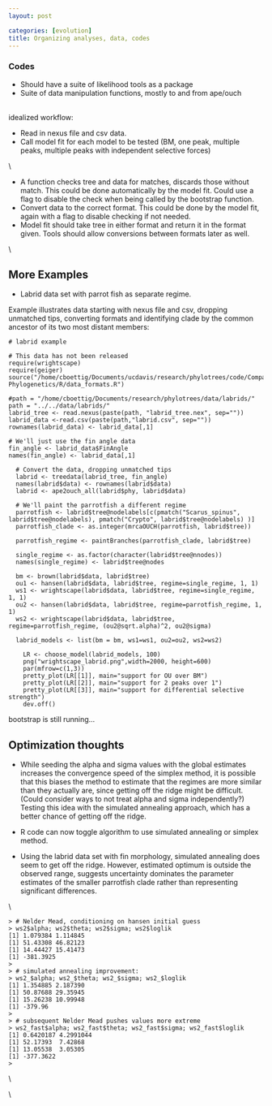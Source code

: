 ```yaml
---
layout: post

categories: [evolution]
title: Organizing analyses, data, codes
---
```







 








### Codes

-   Should have a suite of likelihood tools as a package
-   Suite of data manipulation functions, mostly to and from ape/ouch

\
 idealized workflow:

-   Read in nexus file and csv data.
-   Call model fit for each model to be tested (BM, one peak, multiple
    peaks, multiple peaks with independent selective forces)

\

-   A function checks tree and data for matches, discards those without
    match. This could be done automatically by the model fit. Could use
    a flag to disable the check when being called by the bootstrap
    function.
-   Convert data to the correct format. This could be done by the model
    fit, again with a flag to disable checking if not needed.
-   Model fit should take tree in either format and return it in the
    format given. Tools should allow conversions between formats later
    as well.

\

More Examples
-------------

-   Labrid data set with parrot fish as separate regime.

Example illustrates data starting with nexus file and csv, dropping
unmatched tips, converting formats and identifying clade by the common
ancestor of its two most distant members:

~~~~ {.de1}
# labrid example
 
# This data has not been released
require(wrightscape)
require(geiger)
source("/home/cboettig/Documents/ucdavis/research/phylotrees/code/Comparative-Phylogenetics/R/data_formats.R")
 
#path = "/home/cboettig/Documents/research/phylotrees/data/labrids/"
path = "../../data/labrids/"
labrid_tree <- read.nexus(paste(path, "labrid_tree.nex", sep=""))
labrid_data <-read.csv(paste(path,"labrid.csv", sep=""))
rownames(labrid_data) <- labrid_data[,1]
 
# We'll just use the fin angle data
fin_angle <- labrid_data$FinAngle
names(fin_angle) <- labrid_data[,1]
 
  # Convert the data, dropping unmatched tips
  labrid <- treedata(labrid_tree, fin_angle)
  names(labrid$data) <- rownames(labrid$data)
  labrid <- ape2ouch_all(labrid$phy, labrid$data)
 
  # We'll paint the parrotfish a different regime
  parrotfish <- labrid$tree@nodelabels[c(pmatch("Scarus_spinus", labrid$tree@nodelabels), pmatch("Crypto", labrid$tree@nodelabels) )]
  parrotfish_clade <- as.integer(mrcaOUCH(parrotfish, labrid$tree))
 
  parrotfish_regime <- paintBranches(parrotfish_clade, labrid$tree)
 
  single_regime <- as.factor(character(labrid$tree@nnodes))
  names(single_regime) <- labrid$tree@nodes
 
  bm <- brown(labrid$data, labrid$tree)
  ou1 <- hansen(labrid$data, labrid$tree, regime=single_regime, 1, 1)
  ws1 <- wrightscape(labrid$data, labrid$tree, regime=single_regime, 1, 1)
  ou2 <- hansen(labrid$data, labrid$tree, regime=parrotfish_regime, 1, 1)
  ws2 <- wrightscape(labrid$data, labrid$tree, regime=parrotfish_regime, (ou2@sqrt.alpha)^2, ou2@sigma)
 
  labrid_models <- list(bm = bm, ws1=ws1, ou2=ou2, ws2=ws2)
 
    LR <- choose_model(labrid_models, 100)
    png("wrightscape_labrid.png",width=2000, height=600) 
    par(mfrow=c(1,3))
    pretty_plot(LR[[1]], main="support for OU over BM")
    pretty_plot(LR[[2]], main="support for 2 peaks over 1")
    pretty_plot(LR[[3]], main="support for differential selective strength")
    dev.off()
~~~~

bootstrap is still running...

Optimization thoughts
---------------------

-   While seeding the alpha and sigma values with the global estimates
    increases the convergence speed of the simplex method, it is
    possible that this biases the method to estimate that the regimes
    are more similar than they actually are, since getting off the ridge
    might be difficult. (Could consider ways to not treat alpha and
    sigma independently?) Testing this idea with the simulated annealing
    approach, which has a better chance of getting off the ridge.

-   R code can now toggle algorithm to use simulated annealing or
    simplex method.

-   Using the labrid data set with fin morphology, simulated annealing
    does seem to get off the ridge. However, estimated optimum is
    outside the observed range, suggests uncertainty dominates the
    parameter estimates of the smaller parrotfish clade rather than
    representing significant differences.

\

~~~~ {.de1}
> # Nelder Mead, conditioning on hansen initial guess
> ws2$alpha; ws2$theta; ws2$sigma; ws2$loglik
[1] 1.079384 1.114845
[1] 51.43308 46.82123
[1] 14.44427 15.41473
[1] -381.3925
> 
> # simulated annealing improvement:
> ws2_$alpha; ws2_$theta; ws2_$sigma; ws2_$loglik
[1] 1.354885 2.187390
[1] 50.87688 29.35945
[1] 15.26238 10.99948
[1] -379.96
> 
> # subsequent Nelder Mead pushes values more extreme
> ws2_fast$alpha; ws2_fast$theta; ws2_fast$sigma; ws2_fast$loglik
[1] 0.6420187 4.2991044
[1] 52.17393  7.42868
[1] 13.05538  3.05305
[1] -377.3622
>
~~~~

\

\

